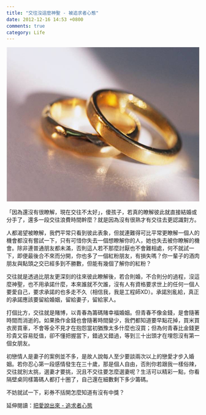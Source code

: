 ```yaml
---
title: "交往沒這麼神聖 - 被追求者心態"
date: 2012-12-16 14:53 +0800
comments: true
category: Life
---
```


![](/images/ring2.jpg)

「因為還沒有很瞭解，現在交往不太好」，傻孩子，若真的瞭解彼此就直接結婚或分手了，還多一段交往浪費時間幹麼？就是因為沒有很熟才有交往去更認識對方。

人都渴望被瞭解，我們平常只看到彼此表象，但就連難得可比平常更瞭解一個人的機會都沒有嘗試一下，只有可惜你失去一個想瞭解你的人，她也失去被你瞭解的機會。除非連普通朋友都未滿，否則這人若不那麼討厭也不會難相處，何不就試一下，即便最後合不來而分開，你也多了一個紅粉朋友，有損失嗎？你一輩子的酒肉朋友與點頭之交已經多到不勝數，但能有幾個了解你的紅粉？

交往就是透過比朋友更深刻的往來彼此瞭解後，若合則婚，不合則分的過程，沒這麼神聖，也不用承諾什麼，本來誰就不欠誰，沒有人有資格要求世上的任何一個人要愛自己，要求承諾的也多走不久（相信我，我是工程師XD）。承諾別亂給，真正的承諾應該要留給婚姻，留給妻子，留給家人。

打個比方，交往就是賭博，以青春為籌碼賭幸福婚姻。但青春不像金錢，是會隨著時間而消逝的。如果換作金錢也會隨著時間變少，我們都知道要早點花掉，買米買衣房買車，不會等全不見才在抱怨當初猶豫太多什麼也沒買；但為何青春比金錢更珍貴又容易貶值，卻不懂把握當下，錯過又錯過，等到三十出頭才在埋怨沒有第一個女朋友。

初戀情人是妻子的案例並不多，是故人說每人至少要談兩次以上的戀愛才步入婚姻。若你忍心第一段感情發生在三十歲，那是個人自由，否則你若跟我一樣俗辣，交往就別太挑，選妻才要挑，況且不交往要怎麼選妻呢？生活可以精彩一點，你看隔壁桌同樣籌碼人都打十圈了，自己還在細數剩下多少籌碼。

不妨就試一下，彩券不括開怎麼知道有沒有中獎？

延伸閱讀：[把愛說出來 - 追求者心態](/2012/07/31/love-telless-mindset/)
